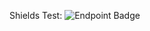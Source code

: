 Shields Test: ![Endpoint Badge](https://img.shields.io/endpoint?url=https%3A%2F%2Findianopenmaps.fly.dev%2Fegazstatus%2Ftest.json)
